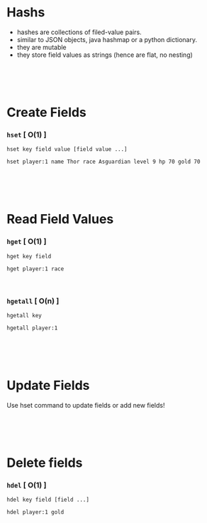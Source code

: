 # Hashs

- hashes are collections of filed-value pairs.
- similar to JSON objects, java hashmap or a python dictionary.
- they are mutable
- they store field values as strings (hence are flat, no nesting)

<br>
<br>
<br>

# Create Fields

### `hset` [ O(1) ]

```
hset key field value [field value ...]
```

```cmd
hset player:1 name Thor race Asguardian level 9 hp 70 gold 70
```

<br>
<br>
<br>

# Read Field Values

### `hget` [ O(1) ]

```
hget key field
```

```cmd
hget player:1 race
```

<br>

### `hgetall` [ O(n) ]

```
hgetall key
```

```cmd
hgetall player:1
```

<br>
<br>
<br>

# Update Fields

Use hset command to update fields or add new fields!

<br>
<br>
<br>

# Delete fields

### `hdel` [ O(1) ]

```
hdel key field [field ...]
```

```cmd
hdel player:1 gold
```
